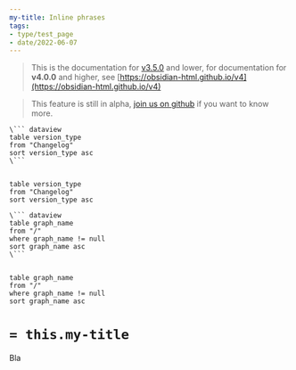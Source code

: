 ```yaml
---
my-title: Inline phrases
tags:
- type/test_page
- date/2022-06-07
---
```

   
> This is the documentation for [v3.5.0](../Changelog/v3.5.0.md) and lower, for documentation for **v4.0.0** and higher, see [https://obsidian-html.github.io/v4](https://obsidian-html.github.io/v4)   
   
> This feature is still in alpha, [join us on github](https://github.com/obsidian-html/obsidian-html/issues/271) if you want to know more.    
   
``` 
\``` dataview
table version_type
from "Changelog"
sort version_type asc
\```
    
```

``` dataview
table version_type
from "Changelog"
sort version_type asc
```
   
   
```
\``` dataview
table graph_name
from "/"
where graph_name != null
sort graph_name asc
\```
    
```

``` dataview
table graph_name
from "/"
where graph_name != null
sort graph_name asc
```
   
   
# `= this.my-title`   
   
   
Bla